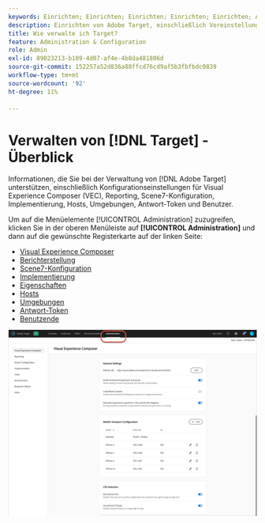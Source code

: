 ```yaml
---
keywords: Einrichten; Einrichten; Einrichten; Einrichten; Einrichten; Administration
description: Einrichten von Adobe Target, einschließlich Voreinstellungen, Implementierung, Benutzerverwaltung, Eigenschaften, Scene7-Konfiguration, Hostverwaltung und Antwort-Token.
title: Wie verwalte ich Target?
feature: Administration & Configuration
role: Admin
exl-id: 89023213-b109-4d07-af4e-4b8da481806d
source-git-commit: 152257a52d836a88ffcd76cd9af5b3fbfbdc0839
workflow-type: tm+mt
source-wordcount: '92'
ht-degree: 11%

---
```


# Verwalten von [!DNL Target] - Überblick

Informationen, die Sie bei der Verwaltung von [!DNL Adobe Target] unterstützen, einschließlich Konfigurationseinstellungen für Visual Experience Composer (VEC), Reporting, Scene7-Konfiguration, Implementierung, Hosts, Umgebungen, Antwort-Token und Benutzer.

Um auf die Menüelemente [!UICONTROL Administration] zuzugreifen, klicken Sie in der oberen Menüleiste auf **[!UICONTROL Administration]** und dann auf die gewünschte Registerkarte auf der linken Seite:

* [Visual Experience Composer](/help/main/administrating-target/visual-experience-composer-set-up.md)
* [Berichterstellung](/help/main/administrating-target/reporting.md)
* [Scene7-Konfiguration](/help/main/administrating-target/scene7-settings.md)
* [Implementierung](/help/main/c-implementing-target/implementing-target.md)
* [Eigenschaften](/help/main/administrating-target/c-user-management/property-channel/property-channel.md)
* [Hosts](/help/main/administrating-target/hosts.md)
* [Umgebungen](/help/main/administrating-target/environments.md)
* [Antwort-Token](/help/main/administrating-target/response-tokens.md)
* [Benutzende](/help/main/administrating-target/c-user-management/user-management.md)

![Adobe Target-Administrationsmenü](/help/main/administrating-target/assets/administration.png)
